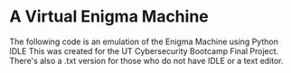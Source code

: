 # A Virtual Enigma Machine

The following code is an emulation of the Enigma Machine using Python IDLE 
This was created for the UT Cybersecurity Bootcamp Final Project. 
There's also a .txt version for those who do not have IDLE or a text editor. 
